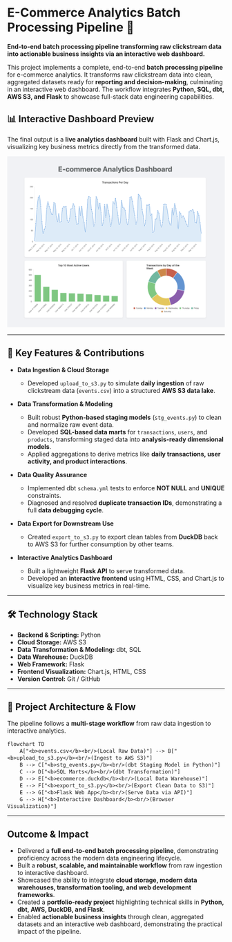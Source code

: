 # E-Commerce Analytics Batch Processing Pipeline 🚀

**End-to-end batch processing pipeline transforming raw clickstream data into actionable business insights via an interactive web dashboard.**

This project implements a complete, end-to-end **batch processing pipeline** for e-commerce analytics. It transforms raw clickstream data into clean, aggregated datasets ready for **reporting and decision-making**, culminating in an interactive web dashboard. The workflow integrates **Python, SQL, dbt, AWS S3, and Flask** to showcase full-stack data engineering capabilities.

## 📊 Interactive Dashboard Preview

The final output is a **live analytics dashboard** built with Flask and Chart.js, visualizing key business metrics directly from the transformed data.

<p align="center">
  <img src="Dashboard.png" alt="Dashboard Preview" width="800"/>
</p>

---

## 📌 Key Features & Contributions

* **Data Ingestion & Cloud Storage**

  * Developed `upload_to_s3.py` to simulate **daily ingestion** of raw clickstream data (`events.csv`) into a structured **AWS S3 data lake**.

* **Data Transformation & Modeling**

  * Built robust **Python-based staging models** (`stg_events.py`) to clean and normalize raw event data.
  * Developed **SQL-based data marts** for `transactions`, `users`, and `products`, transforming staged data into **analysis-ready dimensional models**.
  * Applied aggregations to derive metrics like **daily transactions, user activity, and product interactions**.

* **Data Quality Assurance**

  * Implemented dbt `schema.yml` tests to enforce **NOT NULL** and **UNIQUE** constraints.
  * Diagnosed and resolved **duplicate transaction IDs**, demonstrating a full **data debugging cycle**.

* **Data Export for Downstream Use**

  * Created `export_to_s3.py` to export clean tables from **DuckDB** back to AWS S3 for further consumption by other teams.

* **Interactive Analytics Dashboard**

  * Built a lightweight **Flask API** to serve transformed data.
  * Developed an **interactive frontend** using HTML, CSS, and Chart.js to visualize key business metrics in real-time.

---

## 🛠️ Technology Stack

* **Backend & Scripting:** Python
* **Cloud Storage:** AWS S3
* **Data Transformation & Modeling:** dbt, SQL
* **Data Warehouse:** DuckDB
* **Web Framework:** Flask
* **Frontend Visualization:** Chart.js, HTML, CSS
* **Version Control:** Git / GitHub

---

## 🔄 Project Architecture & Flow

The pipeline follows a **multi-stage workflow** from raw data ingestion to interactive analytics.

```mermaid
flowchart TD
    A["<b>events.csv</b><br/>(Local Raw Data)"] --> B["<b>upload_to_s3.py</b><br/>(Ingest to AWS S3)"]
    B --> C["<b>stg_events.py</b><br/>(dbt Staging Model in Python)"]
    C --> D["<b>SQL Marts</b><br/>(dbt Transformation)"]
    D --> E["<b>ecommerce.duckdb</b><br/>(Local Data Warehouse)"]
    E --> F["<b>export_to_s3.py</b><br/>(Export Clean Data to S3)"]
    E --> G["<b>Flask Web App</b><br/>(Serve Data via API)"]
    G --> H["<b>Interactive Dashboard</b><br/>(Browser Visualization)"]
```

---

##  Outcome & Impact

* Delivered a **full end-to-end batch processing pipeline**, demonstrating proficiency across the modern data engineering lifecycle.
* Built a **robust, scalable, and maintainable workflow** from raw ingestion to interactive dashboard.
* Showcased the ability to integrate **cloud storage, modern data warehouses, transformation tooling, and web development frameworks**.
* Created a **portfolio-ready project** highlighting technical skills in **Python, dbt, AWS, DuckDB, and Flask**.
* Enabled **actionable business insights** through clean, aggregated datasets and an interactive web dashboard, demonstrating the practical impact of the pipeline.
